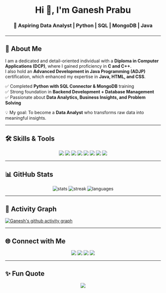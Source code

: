 <!-- Profile Header -->
<h1 align="center">Hi 👋, I'm Ganesh Prabu</h1>
<h3 align="center">🚀 Aspiring Data Analyst | Python | SQL | MongoDB | Java</h3>
<h3 Code is Like humor when you have Explain it,It's Bad </h3>

---

## 🌟 About Me  
I am a dedicated and detail-oriented individual with a **Diploma in Computer Applications (DCP)**, where I gained proficiency in **C and C++**.  
I also hold an **Advanced Development in Java Programming (ADJP)** certification, which enhanced my expertise in **Java, HTML, and CSS**.  

✅ Completed **Python with SQL Connector & MongoDB** training  
✅ Strong foundation in **Backend Development + Database Management**  
✅ Passionate about **Data Analytics, Business Insights, and Problem Solving**  

💡 My goal: To become a **Data Analyst** who transforms raw data into meaningful insights.  

---

## 🛠️ Skills & Tools  

<p align="center">
  <!-- Programming -->
  <img src="https://img.shields.io/badge/Python-3776AB?style=for-the-badge&logo=python&logoColor=white"/>
  <img src="https://img.shields.io/badge/SQL-025E8C?style=for-the-badge&logo=postgresql&logoColor=white"/>
  <img src="https://img.shields.io/badge/MongoDB-4EA94B?style=for-the-badge&logo=mongodb&logoColor=white"/>
  <img src="https://img.shields.io/badge/Java-ED8B00?style=for-the-badge&logo=openjdk&logoColor=white"/>
  <img src="https://img.shields.io/badge/C++-00599C?style=for-the-badge&logo=cplusplus&logoColor=white"/>
  <img src="https://img.shields.io/badge/C-00599C?style=for-the-badge&logo=c&logoColor=white"/>

  <!-- Web -->
  <img src="https://img.shields.io/badge/HTML5-E34F26?style=for-the-badge&logo=html5&logoColor=white"/>
  <img src="https://img.shields.io/badge/CSS3-1572B6?style=for-the-badge&logo=css3&logoColor=white"/>
</p>

---

## 📊 GitHub Stats  

<p align="center">
  <img src="https://github-readme-stats.vercel.app/api?username=prabu411&show_icons=true&theme=tokyonight" alt="stats"/>
  <img src="https://github-readme-streak-stats.herokuapp.com/?user=prabu411&theme=tokyonight" alt="streak"/>
  <img src="https://github-readme-stats.vercel.app/api/top-langs/?username=prabu411&layout=compact&theme=tokyonight" alt="languages"/>
</p>

---

## 🌱 Activity Graph  

[![Ganesh's github activity graph](https://github-readme-activity-graph.vercel.app/graph?username=prabu411&theme=react-dark)](https://github.com/ashutosh00710/github-readme-activity-graph)

---

## 🌐 Connect with Me  

<p align="center">
  <a href="https://ganeshprabu48.wordpress.com/" target="_blank"><img src="https://img.shields.io/badge/WordPress-21759B?style=for-the-badge&logo=wordpress&logoColor=white"/></a>
  <a href="https://www.linkedin.com/in/ganesh-prabu-7b2a28318" target="_blank"><img src="https://img.shields.io/badge/LinkedIn-0077B5?style=for-the-badge&logo=linkedin&logoColor=white"/></a>
  <a href="https://twitter.com/Ganeshprab87290" target="_blank"><img src="https://img.shields.io/badge/Twitter-1DA1F2?style=for-the-badge&logo=twitter&logoColor=white"/></a>
  <a href="https://instagram.com/_ganesh__prabu_" target="_blank"><img src="https://img.shields.io/badge/Instagram-E4405F?style=for-the-badge&logo=instagram&logoColor=white"/></a>
</p>

---

## ✨ Fun Quote  
<p align="center">
  <img src="https://quotes-github-readme.vercel.app/api?type=horizontal&theme=tokyonight"/>
</p>

